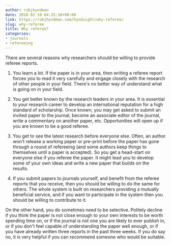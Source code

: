 ```yaml
---
author: robjhyndman
date: 2010-02-10 04:25:16+00:00
link: https://robjhyndman.com/hyndsight/why-referee/
slug: why-referee
title: Why referee?
categories:
- journals
- refereeing
---
```


There are several reasons why researchers should be willing to provide referee reports.



	
  1. You learn a lot. If the paper is in your area, then writing a referee report forces you to read it very carefully and engage closely with the research of other people in your field. There's no better way of understand what is going on in your field.

	
  2. You get better known by the research leaders in your area. It is essential to your research career to develop an international reputation for a high standard of scholarship. Once known, you may get asked to submit an invited paper to the journal, become an associate editor of the journal, write a commentary on another paper, etc. Opportunities will open up if you are known to be a good referee.

	
  3. You get to see the latest research before everyone else. Often, an author won't release a working paper or pre-print before the paper has gone through a round of refereeing (and some authors keep things to themselves until a paper is accepted). So you get a head-start on everyone else if you referee the paper. It might lead you to develop some of your own ideas and write a new paper that builds on the results.

	
  4. If you submit papers to journals yourself, and benefit from the referee reports that you receive, then you should be willing to do the same for others. The whole system is built on researchers providing a mutually beneficial service, and if you want to participate in the system then you should be willing to contribute to it.


On the other hand, you do sometimes need to be selective. Politely decline if you think the paper is not close enough to your own interests to be worth spending time on, or if the journal is not one you are likely to ever publish in, or if you don't feel capable of understanding the paper well enough, or if you have already written three reports in the past three weeks. If you do say no, it is very helpful if you can recommend someone who would be suitable.
